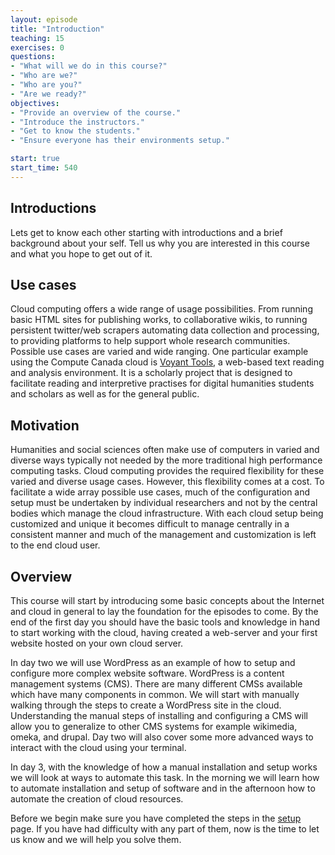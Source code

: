 ```yaml
---
layout: episode
title: "Introduction"
teaching: 15
exercises: 0
questions:
- "What will we do in this course?"
- "Who are we?"
- "Who are you?"
- "Are we ready?"
objectives:
- "Provide an overview of the course."
- "Introduce the instructors."
- "Get to know the students."
- "Ensure everyone has their environments setup."

start: true
start_time: 540
---
```


## Introductions
Lets get to know each other starting with introductions and a brief background about your self. Tell us why you are interested in this course and what you hope to get out of it.

## Use cases
Cloud computing offers a wide range of usage possibilities. From running basic HTML sites for publishing works, to collaborative wikis, to running persistent twitter/web scrapers automating data collection and processing, to providing platforms to help support whole research communities. Possible use cases are varied and wide ranging. One particular example using the Compute Canada cloud is [Voyant Tools](https://voyant-tools.org/), a web-based text reading and analysis environment. It is a scholarly project that is designed to facilitate reading and interpretive practises for digital humanities students and scholars as well as for the general public.

## Motivation
Humanities and social sciences often make use of computers in varied and diverse ways typically not needed by the more traditional high performance computing tasks. Cloud computing provides the required flexibility for these varied and diverse usage cases. However, this flexibility comes at a cost. To facilitate a wide array possible use cases, much of the configuration and setup must be undertaken by individual researchers and not by the central bodies which manage the cloud infrastructure. With each cloud setup being customized and unique it becomes difficult to manage centrally in a consistent manner and much of the management and customization is left to the end cloud user.

## Overview
This course will start by introducing some basic concepts about the Internet and cloud in general to lay the foundation for the episodes to come. By the end of the first day you should have the basic tools and knowledge in hand to start working with the cloud, having created a web-server and your first website hosted on your own cloud server.

In day two we will use WordPress as an example of how to setup and configure more complex website software.  WordPress is a content management systems (CMS). There are many different CMSs available which have many components in common. We will start with manually walking through the steps to create a WordPress site in the cloud. Understanding the manual steps of installing and configuring a CMS will allow you to generalize to other CMS systems for example wikimedia, omeka, and drupal. Day two will also cover some more advanced ways to interact with the cloud using your terminal.

In day 3, with the knowledge of how a manual installation and setup works we will look at ways to automate this task. In the morning we will learn how to automate installation and setup of software and in the afternoon how to automate the creation of cloud resources.

Before we begin make sure you have completed the steps in the [setup](../setup) page. If you have had difficulty with any part of them, now is the time to let us know and we will help you solve them.
